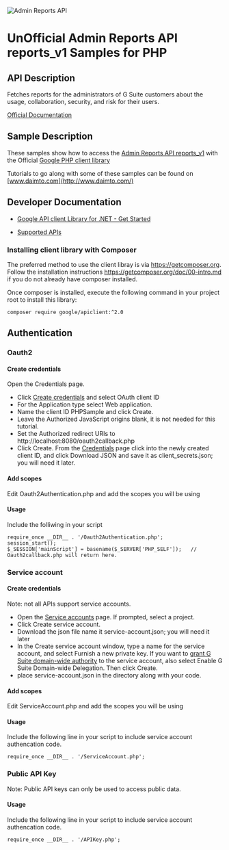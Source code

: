 ﻿![Admin Reports API](https://www.gstatic.com/images/branding/product/1x/googleg_32dp.png)

# UnOfficial Admin Reports API reports_v1 Samples for PHP

## API Description

Fetches reports for the administrators of G Suite customers about the usage, collaboration, security, and risk for their users.

[Official Documentation](https://developers.google.com/admin-sdk/reports/)

## Sample Description

These samples show how to access the [Admin Reports API reports_v1](https://developers.google.com/admin-sdk/reports/) with the Official [Google PHP client library](https://github.com/google/google-api-php-client)

Tutorials to go along with some of these samples can be found on [www.daimto.com](http://www.daimto.com/)

## Developer Documentation

* [Google API client Library for .NET - Get Started](https://developers.google.com/api-client-library/dotnet/get_started)

* [Supported APIs](https://developers.google.com/api-client-library/dotnet/apis/)

### Installing client library with Composer

The preferred method to use the client libray is via https://getcomposer.org. Follow the installation instructions https://getcomposer.org/doc/00-intro.md 
if you do not already have composer installed.

Once composer is installed, execute the following command in your project root to install this library:

```
composer require google/apiclient:^2.0
```

## Authentication 

### Oauth2

#### Create credentials

Open the Credentials page.

* Click [Create credentials](https://console.developers.google.com/apis/credentials) and select OAuth client ID
* For the Application type select Web application.
* Name the client ID PHPSample and click Create.
* Leave the Authorized JavaScript origins blank, it is not needed for this tutorial.
* Set the Authorized redirect URIs to http://localhost:8080/oauth2callback.php
* Click Create.
From the [Credentials](https://console.developers.google.com/apis/credentials) page click into the newly created client ID, and click Download JSON and save it as client_secrets.json; you will need it later.

#### Add scopes

Edit Oauth2Authentication.php and add the scopes you will be using

#### Usage

Include the folliwing in your script

```
require_once __DIR__ . '/Oauth2Authentication.php';
session_start();
$_SESSION['mainScript'] = basename($_SERVER['PHP_SELF']);   // Oauth2callback.php will return here.
```

### Service account

#### Create credentials

Note: not all APIs support service accounts.

* Open the [Service accounts](https://console.developers.google.com/permissions/serviceaccounts) page. If prompted, select a project.
* Click Create service account.
* Download the json file name it service-account.json; you will need it later
* In the Create service account window, type a name for the service account, and select Furnish a new private key. If you want to [grant G Suite domain-wide authority](https://developers.google.com/identity/protocols/OAuth2ServiceAccount#delegatingauthority) to the service account, also select Enable G Suite Domain-wide Delegation. Then click Create.
* place service-account.json in the directory along with your code.

#### Add scopes

Edit ServiceAccount.php and add the scopes you will be using

#### Usage

Include the following line in your script to include service account authencation code.

```
require_once __DIR__ . '/ServiceAccount.php';
```

### Public API Key

Note: Public API keys can only be used to access public data.


#### Usage

Include the following line in your script to include service account authencation code.

```
require_once __DIR__ . '/APIKey.php';
```




